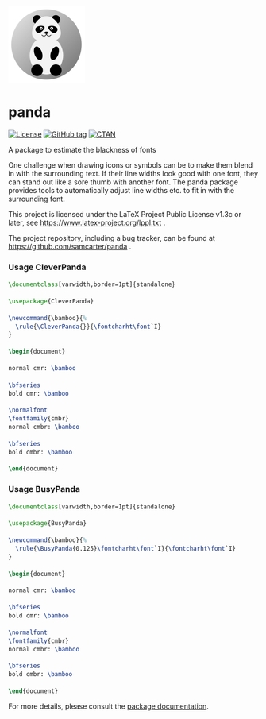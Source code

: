 ![](https://raw.githubusercontent.com/samcarter/panda/main/ICON.png)

# panda

[![License](https://img.shields.io/github/license/samcarter/panda.svg?color=blue)](https://www.latex-project.org/lppl.txt)
[![GitHub tag](https://img.shields.io/github/tag/samcarter/panda.svg?label=current%20version&color=blue)](https://github.com/samcarter/panda/releases/latest)
[![CTAN](https://img.shields.io/ctan/v/panda.svg?color=blue)](https://ctan.org/pkg/panda)

A package to estimate the blackness of fonts

One challenge when drawing icons or symbols can be to make them blend in with the surrounding text. If their line widths look good with one font, they can stand out like a sore thumb with another font. The panda package provides tools to automatically adjust line widths etc. to fit in with the surrounding font.

This project is licensed under the LaTeX Project Public License v1.3c or later, see https://www.latex-project.org/lppl.txt . 

The project repository, including a bug tracker, can be found at https://github.com/samcarter/panda .

### Usage CleverPanda
```latex
\documentclass[varwidth,border=1pt]{standalone}

\usepackage{CleverPanda}

\newcommand{\bamboo}{%
  \rule{\CleverPanda{}}{\fontcharht\font`I}
}

\begin{document}

normal cmr: \bamboo

\bfseries
bold cmr: \bamboo

\normalfont
\fontfamily{cmbr}
normal cmbr: \bamboo

\bfseries
bold cmbr: \bamboo

\end{document}
```

### Usage BusyPanda

```latex
\documentclass[varwidth,border=1pt]{standalone}

\usepackage{BusyPanda}

\newcommand{\bamboo}{%
  \rule{\BusyPanda{0.125}\fontcharht\font`I}{\fontcharht\font`I}
}

\begin{document}

normal cmr: \bamboo

\bfseries
bold cmr: \bamboo

\normalfont
\fontfamily{cmbr}
normal cmbr: \bamboo

\bfseries
bold cmbr: \bamboo

\end{document}
```

For more details, please consult the [package documentation](https://github.com/samcarter/panda/blob/main/DOCUMENTATION.pdf).
